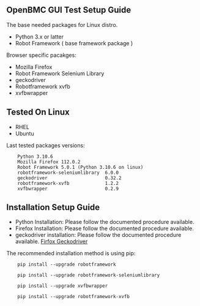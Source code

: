 ## OpenBMC GUI Test Setup Guide

The base needed packages for Linux distro.

- Python 3.x or latter
- Robot Framework ( base framework package )

Browser specific pacakges:

- Mozilla Firefox
- Robot Framework Selenium Library
- geckodriver
- Robotframework xvfb
- xvfbwrapper

## Tested On Linux
- RHEL
- Ubuntu

Last tested packages versions:
```
    Python 3.10.6
    Mozilla Firefox 112.0.2
    Robot Framework 5.0.1 (Python 3.10.6 on linux)
    robotframework-seleniumlibrary  6.0.0
    geckodriver                     0.32.2
    robotframework-xvfb             1.2.2
    xvfbwrapper                     0.2.9
```

## Installation Setup Guide

- Python Installation: Please follow the documented procedure available.
- Firefox Installation: Please follow the documented procedure available.
- geckodriver installation: Please follow the documented procedure available.
  [Firfox Geckodriver](https://github.com/mozilla/geckodriver/releases)

The recommended installation method is using pip:

```
    pip install --upgrade robotframework
```

```
    pip install --upgrade robotframework-seleniumlibrary
```

```
    pip install --upgrade xvfbwrapper
```

```
    pip install --upgrade robotframework-xvfb
```
